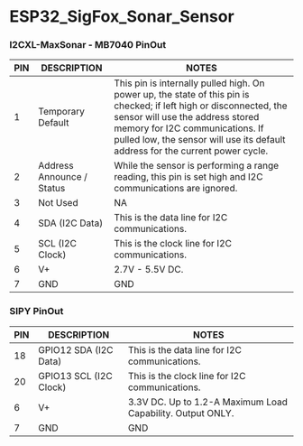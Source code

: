 # ESP32_SigFox_Sonar_Sensor

### I2CXL-MaxSonar - MB7040 PinOut

| PIN | DESCRIPTION | NOTES |
| ------ | ------ | ------ |
| 1 | Temporary Default | This pin is internally pulled high. On power up, the state of this pin is checked; if left high or disconnected, the sensor will use the address stored memory for I2C communications. If pulled low, the sensor will use its default address for the current power cycle. |
| 2 | Address Announce / Status | While the sensor is performing a range reading, this pin is set high and I2C communications are ignored. |
| 3 | Not Used | NA |
| 4 | SDA (I2C Data) | This is the data line for I2C communications. |
| 5 | SCL (I2C Clock) | This is the clock line for I2C communications. |
| 6 | V+ |  2.7V - 5.5V DC. |
| 7 | GND  |  GND |


###  SIPY PinOut

| PIN | DESCRIPTION | NOTES |
| ------ | ------ | ------ |
| 18 | GPIO12 SDA (I2C Data) | This is the data line for I2C communications. |
| 20 | GPIO13 SCL (I2C Clock) | This is the clock line for I2C communications. |
| 6 | V+ |  3.3V DC. Up to 1.2-A Maximum Load Capability. Output ONLY. |
| 7 | GND  |  GND |